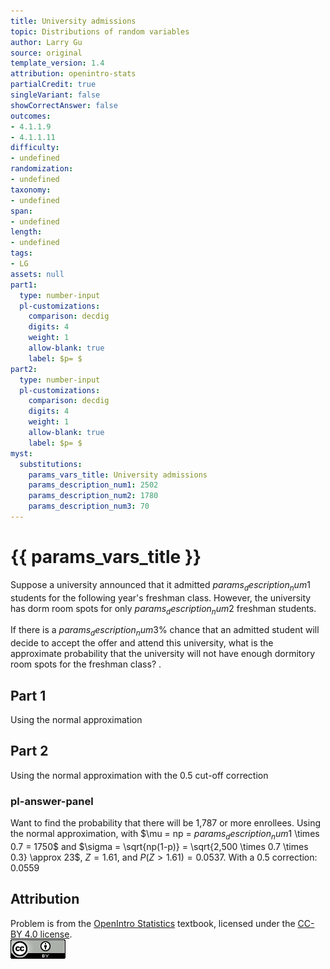 ```yaml
---
title: University admissions
topic: Distributions of random variables
author: Larry Gu
source: original
template_version: 1.4
attribution: openintro-stats
partialCredit: true
singleVariant: false
showCorrectAnswer: false
outcomes:
- 4.1.1.9
- 4.1.1.11
difficulty:
- undefined
randomization:
- undefined
taxonomy:
- undefined
span:
- undefined
length:
- undefined
tags:
- LG
assets: null
part1:
  type: number-input
  pl-customizations:
    comparison: decdig
    digits: 4
    weight: 1
    allow-blank: true
    label: $p= $
part2:
  type: number-input
  pl-customizations:
    comparison: decdig
    digits: 4
    weight: 1
    allow-blank: true
    label: $p= $
myst:
  substitutions:
    params_vars_title: University admissions
    params_description_num1: 2502
    params_description_num2: 1780
    params_description_num3: 70
---
```

# {{ params_vars_title }}
Suppose a university announced that it admitted ${{ params_description_num1 }}$ students for the following year's freshman class. However, the university has dorm room spots for only ${{ params_description_num2 }}$ freshman students.

If there is a ${{ params_description_num3 }}$% chance that an admitted student will decide to accept the offer and attend this university, what is the approximate probability that the university will not have enough dormitory room spots for the freshman class? .

## Part 1

Using the normal approximation

## Part 2

Using the normal approximation with the 0.5 cut-off correction

### pl-answer-panel

Want to find the probability that there will be 1,787 or more enrollees.
Using the normal approximation, with
$\mu = np = ${{ params_description_num1 }}$ \times 0.7 = 1750$ and
$\sigma = \sqrt{np(1-p)} = \sqrt{2,500 \times 0.7 \times 0.3} \approx 23$,
$Z = 1.61$, and $P(Z > 1.61) = 0.0537$. With a 0.5 correction: 0.0559

## Attribution

Problem is from the [OpenIntro Statistics](https://openintro.org/book/os/) textbook, licensed under the [CC-BY 4.0 license](https://creativecommons.org/licenses/by/4.0/).<br>![Image representing the Creative Commons 4.0 BY license.](https://raw.githubusercontent.com/firasm/bits/master/by.png)